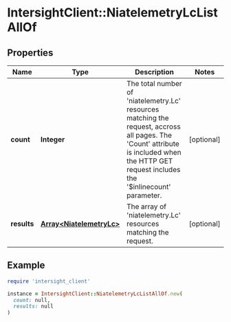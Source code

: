 # IntersightClient::NiatelemetryLcListAllOf

## Properties

| Name | Type | Description | Notes |
| ---- | ---- | ----------- | ----- |
| **count** | **Integer** | The total number of &#39;niatelemetry.Lc&#39; resources matching the request, accross all pages. The &#39;Count&#39; attribute is included when the HTTP GET request includes the &#39;$inlinecount&#39; parameter. | [optional] |
| **results** | [**Array&lt;NiatelemetryLc&gt;**](NiatelemetryLc.md) | The array of &#39;niatelemetry.Lc&#39; resources matching the request. | [optional] |

## Example

```ruby
require 'intersight_client'

instance = IntersightClient::NiatelemetryLcListAllOf.new(
  count: null,
  results: null
)
```

